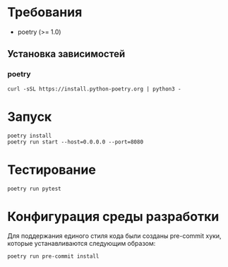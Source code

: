 # Требования

* poetry (>= 1.0)

## Установка зависимостей

### poetry
```
curl -sSL https://install.python-poetry.org | python3 -
```

# Запуск

```
poetry install
poetry run start --host=0.0.0.0 --port=8080
```

# Тестирование

```
poetry run pytest
```

# Конфигурация среды разработки

Для поддержания единого стиля кода были созданы pre-commit хуки, которые устанавливаются следующим образом:

```
poetry run pre-commit install
```
